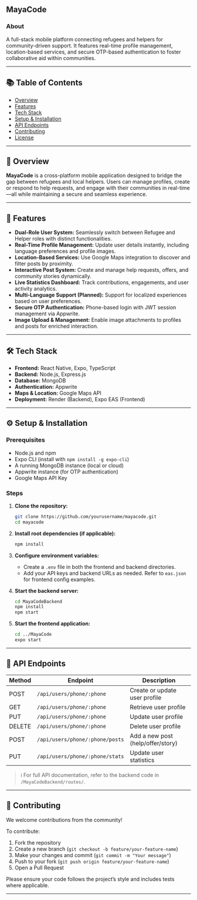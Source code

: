 ## MayaCode

### About  
A full-stack mobile platform connecting refugees and helpers for community-driven support. It features real-time profile management, location-based services, and secure OTP-based authentication to foster collaborative aid within communities.

---

## 📚 Table of Contents

- [Overview](#overview)
- [Features](#features)
- [Tech Stack](#tech-stack)
- [Setup & Installation](#setup--installation)
- [API Endpoints](#api-endpoints)
- [Contributing](#contributing)
- [License](#license)

---

## 🧩 Overview

**MayaCode** is a cross-platform mobile application designed to bridge the gap between refugees and local helpers. Users can manage profiles, create or respond to help requests, and engage with their communities in real-time—all while maintaining a secure and seamless experience.

---

## 🚀 Features

- **Dual-Role User System:** Seamlessly switch between Refugee and Helper roles with distinct functionalities.
- **Real-Time Profile Management:** Update user details instantly, including language preferences and profile images.
- **Location-Based Services:** Use Google Maps integration to discover and filter posts by proximity.
- **Interactive Post System:** Create and manage help requests, offers, and community stories dynamically.
- **Live Statistics Dashboard:** Track contributions, engagements, and user activity analytics.
- **Multi-Language Support (Planned):** Support for localized experiences based on user preferences.
- **Secure OTP Authentication:** Phone-based login with JWT session management via Appwrite.
- **Image Upload & Management:** Enable image attachments to profiles and posts for enriched interaction.

---

## 🛠 Tech Stack

- **Frontend:** React Native, Expo, TypeScript  
- **Backend:** Node.js, Express.js  
- **Database:** MongoDB  
- **Authentication:** Appwrite  
- **Maps & Location:** Google Maps API  
- **Deployment:** Render (Backend), Expo EAS (Frontend)  

---

## ⚙️ Setup & Installation

### Prerequisites

- Node.js and npm  
- Expo CLI (install with `npm install -g expo-cli`)  
- A running MongoDB instance (local or cloud)  
- Appwrite instance (for OTP authentication)  
- Google Maps API Key  

### Steps

1. **Clone the repository:**
   ```bash
   git clone https://github.com/yourusername/mayacode.git
   cd mayacode
   ```

2. **Install root dependencies (if applicable):**
   ```bash
   npm install
   ```

3. **Configure environment variables:**
   - Create a `.env` file in both the frontend and backend directories.
   - Add your API keys and backend URLs as needed. Refer to `eas.json` for frontend config examples.

4. **Start the backend server:**
   ```bash
   cd MayaCodeBackend
   npm install
   npm start
   ```

5. **Start the frontend application:**
   ```bash
   cd ../MayaCode
   expo start
   ```

---

## 📡 API Endpoints

| Method | Endpoint                                 | Description                        |
|--------|------------------------------------------|------------------------------------|
| POST   | `/api/users/phone/:phone`                | Create or update user profile      |
| GET    | `/api/users/phone/:phone`                | Retrieve user profile              |
| PUT    | `/api/users/phone/:phone`                | Update user profile                |
| DELETE | `/api/users/phone/:phone`                | Delete user profile                |
| POST   | `/api/users/phone/:phone/posts`          | Add a new post (help/offer/story)  |
| PUT    | `/api/users/phone/:phone/stats`          | Update user statistics             |

> ℹ️ For full API documentation, refer to the backend code in `/MayaCodeBackend/routes/`.

---

## 🤝 Contributing

We welcome contributions from the community!

To contribute:
1. Fork the repository  
2. Create a new branch (`git checkout -b feature/your-feature-name`)  
3. Make your changes and commit (`git commit -m "Your message"`)  
4. Push to your fork (`git push origin feature/your-feature-name`)  
5. Open a Pull Request  

Please ensure your code follows the project’s style and includes tests where applicable.

---